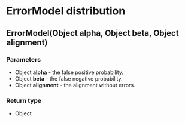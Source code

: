 ErrorModel distribution
=======================
ErrorModel(Object **alpha**, Object **beta**, Object **alignment**)
-------------------------------------------------------------------

### Parameters

- Object **alpha** - the false positive probability.
- Object **beta** - the false negative probability.
- Object **alignment** - the alignment without errors.

### Return type

- Object



